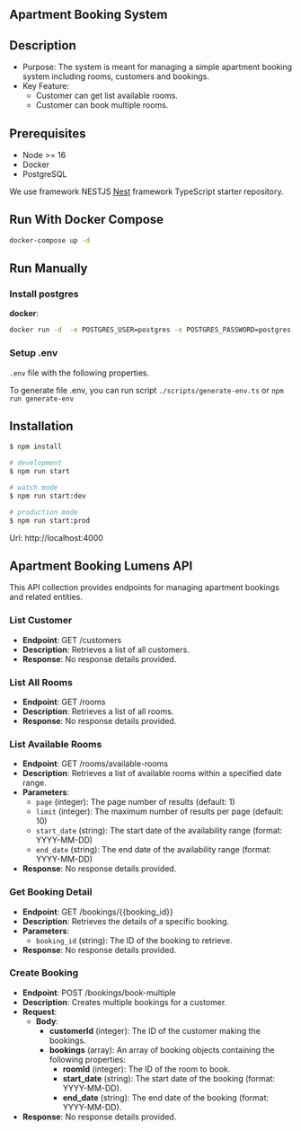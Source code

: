 
## Apartment Booking System

## Description

- Purpose: The system is meant for managing a simple apartment booking system including rooms, customers and bookings.
- Key Feature:
  - Customer can get list available rooms.
  - Customer can book multiple rooms.

## Prerequisites

- Node >= 16
- Docker
- PostgreSQL

We use framework NESTJS
[Nest](https://github.com/nestjs/nest) framework TypeScript starter repository.

## Run With Docker Compose

```bash
docker-compose up -d
```
## Run Manually

### Install postgres

**docker**:

```bash
docker run -d  -e POSTGRES_USER=postgres -e POSTGRES_PASSWORD=postgres -e POSTGRES_DB=remi -p 5432:5432 --name docker-postgres postgres
```
### Setup .env

`.env` file with the following properties.

To generate file .env, you can run script
`./scripts/generate-env.ts`
or
`npm run generate-env`

## Installation

```bash
$ npm install
```

```bash
# development
$ npm run start

# watch mode
$ npm run start:dev

# production mode
$ npm run start:prod
```

Url: http://localhost:4000


## Apartment Booking Lumens API

This API collection provides endpoints for managing apartment bookings and related entities.

### List Customer

- **Endpoint**: GET /customers
- **Description**: Retrieves a list of all customers.
- **Response**: No response details provided.

### List All Rooms

- **Endpoint**: GET /rooms
- **Description**: Retrieves a list of all rooms.
- **Response**: No response details provided.

### List Available Rooms

- **Endpoint**: GET /rooms/available-rooms
- **Description**: Retrieves a list of available rooms within a specified date range.
- **Parameters**:
  - `page` (integer): The page number of results (default: 1)
  - `limit` (integer): The maximum number of results per page (default: 10)
  - `start_date` (string): The start date of the availability range (format: YYYY-MM-DD)
  - `end_date` (string): The end date of the availability range (format: YYYY-MM-DD)
- **Response**: No response details provided.

### Get Booking Detail

- **Endpoint**: GET /bookings/{{booking_id}}
- **Description**: Retrieves the details of a specific booking.
- **Parameters**:
  - `booking_id` (string): The ID of the booking to retrieve.
- **Response**: No response details provided.

### Create Booking

- **Endpoint**: POST /bookings/book-multiple
- **Description**: Creates multiple bookings for a customer.
- **Request**:
  - **Body**:
    - **customerId** (integer): The ID of the customer making the bookings.
    - **bookings** (array): An array of booking objects containing the following properties:
      - **roomId** (integer): The ID of the room to book.
      - **start_date** (string): The start date of the booking (format: YYYY-MM-DD).
      - **end_date** (string): The end date of the booking (format: YYYY-MM-DD).
- **Response**: No response details provided.


